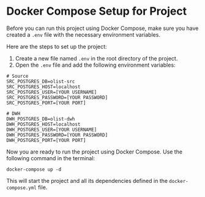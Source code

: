 # Docker Compose Setup for Project

Before you can run this project using Docker Compose, make sure you have created a `.env` file with the necessary environment variables. 

Here are the steps to set up the project:

1. Create a new file named `.env` in the root directory of the project.
2. Open the `.env` file and add the following environment variables:

```
# Source
SRC_POSTGRES_DB=olist-src
SRC_POSTGRES_HOST=localhost
SRC_POSTGRES_USER=[YOUR USERNAME]
SRC_POSTGRES_PASSWORD=[YOUR PASSWORD]
SRC_POSTGRES_PORT=[YOUR PORT]

# DWH
DWH_POSTGRES_DB=olist-dwh
DWH_POSTGRES_HOST=localhost
DWH_POSTGRES_USER=[YOUR USERNAME]
DWH_POSTGRES_PASSWORD=[YOUR PASSWORD]
DWH_POSTGRES_PORT=[YOUR PORT]

```

Now you are ready to run the project using Docker Compose. Use the following command in the terminal:

```
docker-compose up -d
```

This will start the project and all its dependencies defined in the `docker-compose.yml` file.
